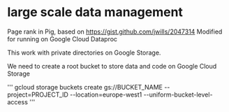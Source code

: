 # large scale data management

Page rank in Pig, based on https://gist.github.com/jwills/2047314
Modified for running on Google Cloud Dataproc

This work with private directories on Google Storage.

We need to create a root bucket to store data and code   on Google Cloud Storage

'''
gcloud storage buckets create gs://BUCKET_NAME --project=PROJECT_ID  --location=europe-west1 --uniform-bucket-level-access
'''
